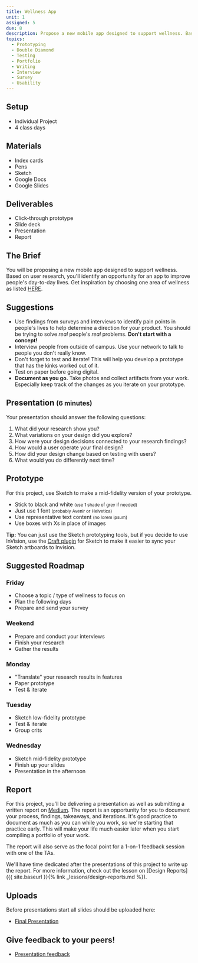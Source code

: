 ```yaml
---
title: Wellness App
unit: 1
assigned: 5
due: 8
description: Propose a new mobile app designed to support wellness. Based on user research, identify an opportunity for an app to improve people's day-to-day lives.
topics:
  - Prototyping
  - Double Diamond
  - Testing
  - Portfolio
  - Writing
  - Interview
  - Survey
  - Usability
---
```

## Setup

* Individual Project
* 4 class days

## Materials

* Index cards
* Pens
* Sketch
* Google Docs
* Google Slides

## Deliverables

* Click-through prototype
* Slide deck
* Presentation
* Report

## The Brief

You will be proposing a new mobile app designed to support wellness. Based on user research, you'll identify an opportunity for an app to improve people's day-to-day lives. Get inspiration by choosing one area of wellness as listed [HERE](https://www.alive.com/health/seven-dimensions-of-wellness/).

## Suggestions

* Use findings from surveys and interviews to identify pain points in people's lives to help determine a direction for your product. You should be trying to solve *real* people's *real* problems. **Don't start with a concept!**
* Interview people from outside of campus. Use your network to talk to people you don't really know.
* Don't forget to test and iterate! This will help you develop a prototype that has the kinks worked out of it.
* Test on paper before going digital.
* **Document as you go.** Take photos and collect artifacts from your work. Especially keep track of the changes as you iterate on your prototype.

## Presentation <small>(6 minutes)</small>

Your presentation should answer the following questions:

1. What did your research show you?
2. What variations on your design did you explore?
3. How were your design decisions connected to your research findings?
4. How would a user operate your final design?
5. How did your design change based on testing with users?
6. What would you do differently next time?

## Prototype

For this project, use Sketch to make a mid-fidelity version of your prototype.

* Stick to black and white <small>(use 1 shade of grey if needed)</small>
* Just use 1 font <small>(probably Avenir or Helvetica)</small>
* Use representative text content <small>(no lorem ipsum)</small>
* Use boxes with Xs in place of images

**Tip:** You can just use the Sketch prototyping tools, but if you decide to use InVision, use the [Craft plugin](https://www.invisionapp.com/craft) for Sketch to make it easier to sync your Sketch artboards to Invision.

## Suggested Roadmap

### Friday

* Choose a topic / type of wellness to focus on
* Plan the following days
* Prepare and send your survey

### Weekend

* Prepare and conduct your interviews
* Finish your research
* Gather the results

### Monday

* "Translate" your research results in features
* Paper prototype
* Test & iterate

### Tuesday

* Sketch low-fidelity prototype
* Test & iterate
* Group crits

### Wednesday

* Sketch mid-fidelity prototype
* Finish up your slides
* Presentation in the afternoon

## Report

For this project, you'll be delivering a presentation as well as submitting a written report on [Medium](https://medium.com/). The report is an opportunity for you to document your process, findings, takeaways, and iterations. It's good practice to document as much as you can while you work, so we're starting that practice early. This will make your life much easier later when you start compiling a portfolio of your work.

The report will also serve as the focal point for a 1-on-1 feedback session with one of the TAs.

We'll have time dedicated after the presentations of this project to write up the report. For more information, check out the lesson on \[Design Reports]({{ site.baseurl }}{% link _lessons/design-reports.md %}).

## Uploads

Before presentations start all slides should be uploaded here:

* [Final Presentation](https://drive.google.com/drive/u/2/folders/13FN20ujPO_JelN2n3lxdDloqTDdnKPTp)

## Give feedback to your peers!

* [Presentation feedback](https://drive.google.com/drive/u/0/folders/1j9uxJjCbP3U7-v0qc1uiEK7Fk9yvuB1o)
